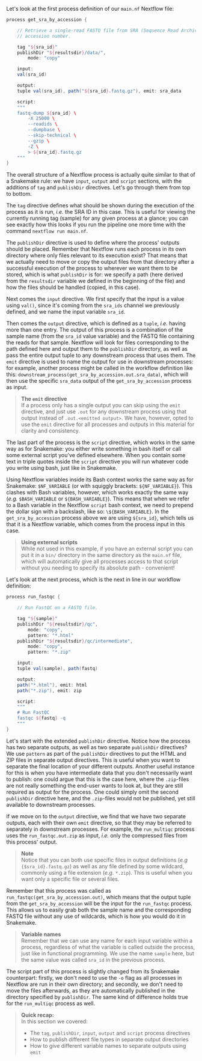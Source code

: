 Let's look at the first process definition of our `main.nf` Nextflow file:

```groovy
process get_sra_by_accession {

    // Retrieve a single-read FASTQ file from SRA (Sequence Read Archive) by run
    // accession number.

    tag "${sra_id}"
    publishDir "${resultsdir}/data/",
        mode: "copy"

    input:
    val(sra_id)

    output:
    tuple val(sra_id), path("${sra_id}.fastq.gz"), emit: sra_data

    script:
    """
    fastq-dump ${sra_id} \
        -X 25000 \
        --readids \
        --dumpbase \
        --skip-technical \
        --gzip \
        -Z \
        > ${sra_id}.fastq.gz
    """
}
```

The overall structure of a Nextflow process is actually quite similar to 
that of a Snakemake rule: we have `input`, `output` and `script` sections, 
with the additions of `tag` and `publishDir` directives. Let's go through 
them from top to bottom.

The `tag` directive defines what should be shown during the execution of the
process as it is run, *i.e.* the SRA ID in this case. This is useful for viewing
the currently running tag (sample) for any given process at a glance; you can
see exactly how this looks if you run the pipeline one more time with the
command `nextflow run main.nf`.

The `publishDir` directive is used to define where the process' outputs should
be placed. Remember that Nextflow runs each process in its own directory where
only files relevant to its execution exist? That means that we actually need to
move or copy the output files from that directory after a successful execution
of the process to wherever we want them to be stored, which is what
`publishDir` is for: we specify a path (here derived from the `resultsdir`
variable we defined in the beginning of the file) and how the files should be
handled (copied, in this case).

Next comes the `input` directive. We first specify that the input is a value
using `val()`, since it's coming from the `sra_ids` channel we previously
defined, and we name the input variable `sra_id`.

Then comes the `output` directive, which is defined as a `tuple`, *i.e.* having
more than one entry. The output of this process is a combination of the
sample name (from the `sra_id` value variable) and the FASTQ file containing the
reads for that sample. Nextflow will look for files corresponding to the path
defined here and output them to the `publishDir` directory, as well as pass the
entire output tuple to any downstream process that uses them. The `emit`
directive is used to name the output for use in downstream processes: for
example, another process might be called in the workflow definition like this:
`downstream_process(get_sra_by_accession.out.sra_data)`, which will then use the
specific `sra_data` output of the `get_sra_by_accession` process as input.

> **The `emit` directive** <br>
> If a process only has a single output you can skip using the `emit` directive,
> and just use `.out` for any downstream process using that output instead of
> `.out.<emitted output>`. We have, however, opted to use the `emit` directive
> for all processes and outputs in this material for clarity and consistency.

The last part of the process is the `script` directive, which works in the same
way as for Snakemake: you either write something in bash itself or call some
external script you've defined elsewhere. When you contain some text in triple
quotes inside the `script` directive you will run whatever code you write using
bash, just like in Snakemake.

Using Nextflow variables inside its Bash context works the same way as for
Snakemake: `$NF_VARIABLE` (or with squiggly brackets: `${NF_VARIABLE}`). This
clashes with Bash variables, however, which works exactly the same way (*e.g.*
`$BASH_VARIABLE` or `${BASH_VARIABLE}`). This means that when we refer to a Bash
variable in the Nextflow `script` bash context, we need to prepend the dollar
sign with a backslash, like so: `\${BASH_VARIABLE}`. In the
`get_sra_by_accession` process above we are using `${sra_id}`, which tells us
that it is a Nextflow variable, which comes from the process input in this case.

> **Using external scripts** <br>
> While not used in this example, if you have an external script you can put it 
> in a `bin/` directory in the same directory as the `main.nf` file, which will
> automatically give all processes access to that script without you needing to
> specify its absolute path - convenient!

Let's look at the next process, which is the next in line in our workflow
definition:

```groovy
process run_fastqc {

    // Run FastQC on a FASTQ file.

    tag "${sample}"
    publishDir "${resultsdir}/qc",
        mode: "copy",
        pattern: "*.html"
    publishDir "${resultsdir}/qc/intermediate",
        mode: "copy",
        pattern: "*.zip"

    input:
    tuple val(sample), path(fastq)

    output:
    path("*.html"), emit: html
    path("*.zip"), emit: zip

    script:
    """
    # Run FastQC
    fastqc ${fastq} -q
    """
}
```

Let's start with the extended `publishDir` directive. Notice how the process has
two separate outputs, as well as two separate `publishDir` directives? We use
`pattern` as part of the `publishDir` directives to put the HTML and ZIP files
in separate output directives. This is useful when you want to separate the
final location of your different outputs. Another useful instance for this is
when you have intermediate data that you don't necessarily want to publish: one
could argue that this is the case here, where the `.zip`-files are not really
something the end-user wants to look at, but they are still required as output
for the process. One could simply omit the second `publishDir` directive here,
and the `.zip`-files would not be published, yet still available to downstream
processes.

If we move on to the `output` directive, we find that we have two separate
outputs, each with their own `emit` directive, so that they may be referred to
separately in downstream processes. For example, the `run_multiqc` process uses
the `run_fastqc.out.zip` as input, *i.e.* only the compressed files from this
process' output.

> **Note** <br>
> Notice that you can both use specific files in output definitions (*e.g*
> `{$sra_id}.fastq.gz`) as well as any file defined by some wildcard, commonly
> using a file extension (*e.g.* `*.zip`). This is useful when you want
> only a specific file or several files.

Remember that this process was called as `run_fastqc(get_sra_by_accession.out)`,
which means that the output tuple from the `get_sra_by_accession` will be the
input for the `run_fastqc` process. This allows us to easily grab both the
sample name and the corresponding FASTQ file without any use of wildcards, which
is how you would do it in Snakemake.

> **Variable names** <br>
> Remember that we can use any name for each input variable within a process,
> regardless of what the variable is called outside the process, just like in
> functional programming. We use the name `sample` here, but the same value was
> called `sra_id` in the previous process.

The script part of this process is slightly changed from its Snakemake
counterpart: firstly, we don't need to use the `-o` flag as all processes in
Nextflow are run in their own directory; and secondly, we don't need to move the
files afterwards, as they are automatically published in the directory specified
by `publishDir`. The same kind of difference holds true for the `run_multiqc`
process as well.

> **Quick recap:** <br>
> In this section we covered:
>
> - The `tag`, `publishDir`, `input`, `output` and `script` process directives
> - How to publish different file types in separate output directories
> - How to give different variable names to separate outputs using `emit`
